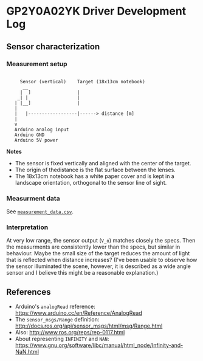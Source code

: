 GP2Y0A02YK Driver Development Log
=================================

Sensor characterization
-----------------------

### Measurement setup

```

     Sensor (vertical)    Target (18x13cm notebook)
      __
     |  ]                 |
    _| |                  |
   | |__]                 |
   | 
   |   |------------------|------> distance [m]
   |
   v 
   Arduino analog input
   Arduino GND
   Arduino 5V power
```

**Notes**

- The sensor is fixed vertically and aligned with the center of the target.
- The origin of thedistance is the flat surface between the lenses.
- The 18x13cm notebook has a white paper cover and is kept in a landscape orientation, orthogonal to the sensor line of sight.

### Measurment data

See [`measurement_data.csv`][data].

  [data]: measurement_data.csv

### Interpretation

At very low range, the sensor output (`V_o`) matches closely the specs. Then the measurments are consistently lower than the specs, but similar in behaviour. Maybe the small size of the target reduces the amount of light that is reflected when distance increases? (I've been usable to observe how the sensor illuminated the scene, however, it is described as a wide angle sensor and I believe this might be a reasonable explanation.)

References
----------

- Arduino's `analogRead` reference: https://www.arduino.cc/en/Reference/AnalogRead
- The `sensor_msgs/Range` definition: http://docs.ros.org/api/sensor_msgs/html/msg/Range.html
- Also: http://www.ros.org/reps/rep-0117.html
- About representing `INFINITY` and `NAN`: https://www.gnu.org/software/libc/manual/html_node/Infinity-and-NaN.html


